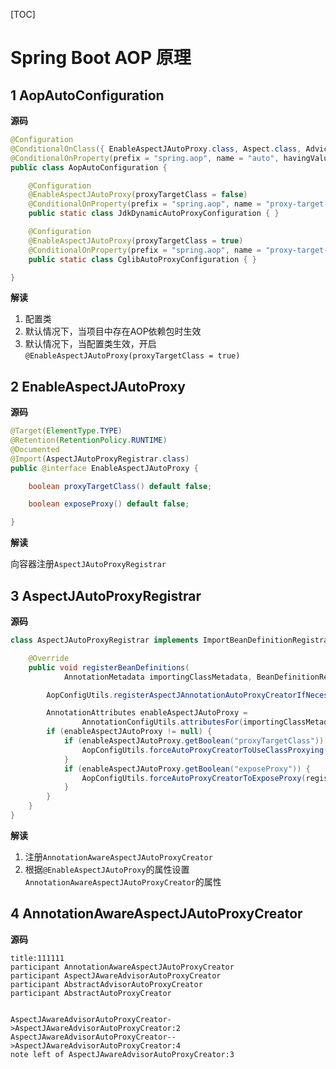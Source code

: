 [TOC]

# Spring Boot AOP 原理

## 1 AopAutoConfiguration

**源码**

```java
@Configuration
@ConditionalOnClass({ EnableAspectJAutoProxy.class, Aspect.class, Advice.class,AnnotatedElement.class })
@ConditionalOnProperty(prefix = "spring.aop", name = "auto", havingValue = "true", matchIfMissing = true)
public class AopAutoConfiguration {

	@Configuration
	@EnableAspectJAutoProxy(proxyTargetClass = false)
	@ConditionalOnProperty(prefix = "spring.aop", name = "proxy-target-class", havingValue = "false", matchIfMissing = false)
	public static class JdkDynamicAutoProxyConfiguration { }

	@Configuration
	@EnableAspectJAutoProxy(proxyTargetClass = true)
	@ConditionalOnProperty(prefix = "spring.aop", name = "proxy-target-class", havingValue = "true", matchIfMissing = true)
	public static class CglibAutoProxyConfiguration { }

}
```

**解读**

1. 配置类
2. 默认情况下，当项目中存在AOP依赖包时生效
3. 默认情况下，当配置类生效，开启`@EnableAspectJAutoProxy(proxyTargetClass = true)`

## 2 EnableAspectJAutoProxy

**源码**

```java
@Target(ElementType.TYPE)
@Retention(RetentionPolicy.RUNTIME)
@Documented
@Import(AspectJAutoProxyRegistrar.class)
public @interface EnableAspectJAutoProxy {

	boolean proxyTargetClass() default false;

	boolean exposeProxy() default false;

}
```

**解读**

向容器注册`AspectJAutoProxyRegistrar`

## 3 AspectJAutoProxyRegistrar

**源码**

```java
class AspectJAutoProxyRegistrar implements ImportBeanDefinitionRegistrar {

	@Override
	public void registerBeanDefinitions(
			AnnotationMetadata importingClassMetadata, BeanDefinitionRegistry registry) {

		AopConfigUtils.registerAspectJAnnotationAutoProxyCreatorIfNecessary(registry);

		AnnotationAttributes enableAspectJAutoProxy =
				AnnotationConfigUtils.attributesFor(importingClassMetadata, EnableAspectJAutoProxy.class);
		if (enableAspectJAutoProxy != null) {
			if (enableAspectJAutoProxy.getBoolean("proxyTargetClass")) {
				AopConfigUtils.forceAutoProxyCreatorToUseClassProxying(registry);
			}
			if (enableAspectJAutoProxy.getBoolean("exposeProxy")) {
				AopConfigUtils.forceAutoProxyCreatorToExposeProxy(registry);
			}
		}
	}
}
```

**解读**

1. 注册`AnnotationAwareAspectJAutoProxyCreator`
2. 根据`@EnableAspectJAutoProxy`的属性设置`AnnotationAwareAspectJAutoProxyCreator`的属性

## 4 AnnotationAwareAspectJAutoProxyCreator

**源码**

``` sequence
title:111111
participant AnnotationAwareAspectJAutoProxyCreator
participant AspectJAwareAdvisorAutoProxyCreator
participant AbstractAdvisorAutoProxyCreator
participant AbstractAutoProxyCreator


AspectJAwareAdvisorAutoProxyCreator->AspectJAwareAdvisorAutoProxyCreator:2
AspectJAwareAdvisorAutoProxyCreator-->AspectJAwareAdvisorAutoProxyCreator:4
note left of AspectJAwareAdvisorAutoProxyCreator:3

```

